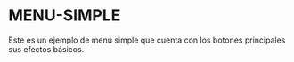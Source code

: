 # MENU-SIMPLE
Este es un ejemplo de menú simple que cuenta con los botones principales  sus efectos básicos.

